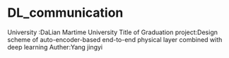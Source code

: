# DL_communication
University :DaLian Martime University
Title of Graduation project:Design scheme of auto-encoder-based end-to-end physical layer combined with deep learning
Auther:Yang jingyi
